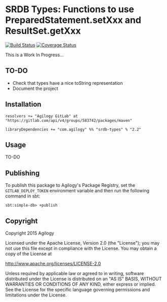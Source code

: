 # SRDB Types: Functions to use PreparedStatement.setXxx and ResultSet.getXxx

[![Build Status](https://travis-ci.org/agilogy/srdb-types.svg?branch=master)](https://travis-ci.org/agilogy/srdb-types)
[![Coverage Status](https://coveralls.io/repos/agilogy/srdb-types/badge.svg?branch=master)](https://coveralls.io/r/agilogy/srdb-types?branch=master)

This is a Work In Progress...

## TO-DO

- Check that types have a nice toString representation
- Document the project

## Installation

```
resolvers += "Agilogy GitLab" at "https://gitlab.com/api/v4/groups/583742/packages/maven"

libraryDependencies += "com.agilogy" %% "srdb-types" % "2.2"
```

## Usage

TO-DO

## Publishing

To publish this package to Agilogy's Package Registry, set the `GITLAB_DEPLOY_TOKEN` environment variable and then run the following command in sbt:

```
sbt:simple-db> +publish
```

## Copyright

Copyright 2015 Agilogy

Licensed under the Apache License, Version 2.0 (the "License"); you may not use this file except in compliance with the 
License. You may obtain a copy of the License at

http://www.apache.org/licenses/LICENSE-2.0

Unless required by applicable law or agreed to in writing, software distributed under the License is distributed on an 
"AS IS" BASIS, WITHOUT WARRANTIES OR CONDITIONS OF ANY KIND, either express or implied. See the License for the specific 
language governing permissions and limitations under the License.
